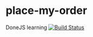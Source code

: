 # place-my-order
DoneJS learning
[![Build Status](https://travis-ci.org//place-my-order.png?branch=master)](https://travis-ci.org//place-my-order)